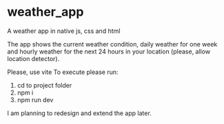 # weather_app
A weather app in native js, css and html

The app shows the current weather condition,
daily weather for one week and
hourly weather for the next 24 hours in your location
(please, allow location detector).


Please, use vite
To execute please run:
1) cd to project folder
2) npm i
3) npm run dev



I am planning to redesign and extend the app later.